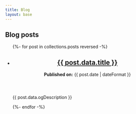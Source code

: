 ```yaml
---
title: Blog
layout: base
---
```


## Blog posts

<ul class="no-style">
{%- for post in collections.posts reversed -%}
  <li>
    <article class="post-list-item" itemscope="" itemtype="http://schema.org/Article">
      <header>
        <h2>
          <a itemprop="url" href="{{ post.url }}">
            <span itemprop="headline">{{ post.data.title }}</span>
          </a>
        </h2>
        <time itemprop="datePublished"><strong>Published on:</strong> {{ post.date | dateFormat }}</time>
      </header>
      <p itemprop="description">{{ post.data.ogDescription }}</p>
    </article>
  </li>
{%- endfor -%}
</ul>
